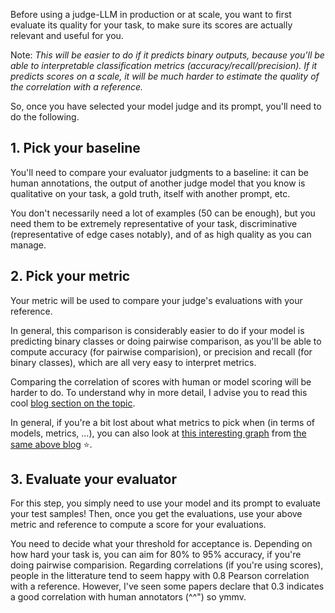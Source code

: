 Before using a judge-LLM in production or at scale, you want to first evaluate its quality for your task, to make sure its scores are actually relevant and useful for you. 

Note: *This will be easier to do if it predicts binary outputs, because you'll be able to interpretable classification metrics (accuracy/recall/precision). If it predicts scores on a scale, it will be much harder to estimate the quality of the correlation with a reference.* 

So, once you have selected your model judge and its prompt, you'll need to do the following.

## 1. Pick your baseline
You'll need to compare your evaluator judgments to a baseline: it can be human annotations, the output of another judge model that you know is qualitative on your task, a gold truth, itself with another prompt, etc. 

You don't necessarily need a lot of examples (50 can be enough), but you need them to be extremely representative of your task, discriminative (representative of edge cases notably), and of as high quality as you can manage.

## 2. Pick your metric
Your metric will be used to compare your judge's evaluations with your reference. 

In general, this comparison is considerably easier to do if your model is predicting binary classes or doing pairwise comparison, as you'll be able to compute accuracy (for pairwise comparision), or precision and recall (for binary classes), which are all very easy to interpret metrics. 

Comparing the correlation of scores with human or model scoring will be harder to do. To understand why in more detail, I advise you to read this cool [blog section on the topic](https://eugeneyan.com/writing/llm-evaluators/#key-considerations-before-adopting-an-llm-evaluator).

In general, if you're a bit lost about what metrics to pick when (in terms of models, metrics, ...), you can also look at [this interesting graph](https://eugeneyan.com/assets/llm-eval-tree.jpg) from [the same above blog](https://eugeneyan.com/writing/llm-evaluators/) ⭐.

## 3. Evaluate your evaluator
For this step, you simply need to use your model and its prompt to evaluate your test samples! Then, once you get the evaluations, use your above metric and reference to compute a score for your evaluations.

You need to decide what your threshold for acceptance is. Depending on how hard your task is, you can aim for 80% to 95% accuracy, if you're doing pairwise comparision. Regarding correlations (if you're using scores), people in the litterature tend to seem happy with 0.8 Pearson correlation with a reference. However, I've seen some papers declare that 0.3 indicates a good correlation with human annotators (^^") so ymmv.




